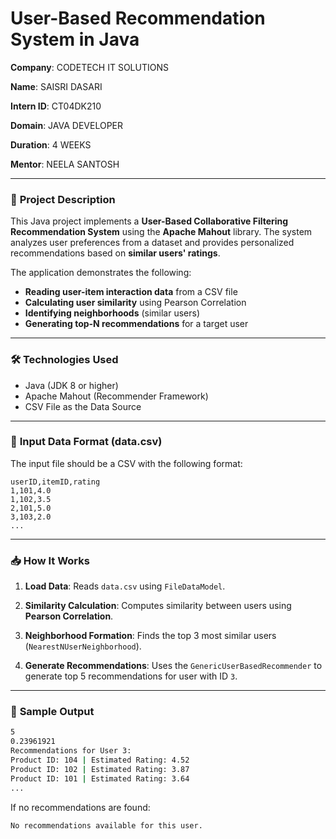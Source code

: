 
# **User-Based Recommendation System in Java**

**Company**: CODETECH IT SOLUTIONS

**Name**: SAISRI DASARI

**Intern ID**: CT04DK210

**Domain**: JAVA DEVELOPER

**Duration**: 4 WEEKS

**Mentor**: NEELA SANTOSH

---

### 📌 **Project Description**

This Java project implements a **User-Based Collaborative Filtering Recommendation System** using the **Apache Mahout** library. The system analyzes user preferences from a dataset and provides personalized recommendations based on **similar users' ratings**.

The application demonstrates the following:

* **Reading user-item interaction data** from a CSV file
* **Calculating user similarity** using Pearson Correlation
* **Identifying neighborhoods** (similar users)
* **Generating top-N recommendations** for a target user

---

### 🛠️ **Technologies Used**

* Java (JDK 8 or higher)
* Apache Mahout (Recommender Framework)
* CSV File as the Data Source

---

### 📂 **Input Data Format (data.csv)**

The input file should be a CSV with the following format:

```
userID,itemID,rating
1,101,4.0
1,102,3.5
2,101,5.0
3,103,2.0
...
```

---

### 📥 **How It Works**

1. **Load Data**:
   Reads `data.csv` using `FileDataModel`.

2. **Similarity Calculation**:
   Computes similarity between users using **Pearson Correlation**.

3. **Neighborhood Formation**:
   Finds the top 3 most similar users (`NearestNUserNeighborhood`).

4. **Generate Recommendations**:
   Uses the `GenericUserBasedRecommender` to generate top 5 recommendations for user with ID `3`.

---

### 🧪 **Sample Output**

```bash
5
0.23961921
Recommendations for User 3:
Product ID: 104 | Estimated Rating: 4.52
Product ID: 102 | Estimated Rating: 3.87
Product ID: 101 | Estimated Rating: 3.64
...
```

If no recommendations are found:

```bash
No recommendations available for this user.
```

